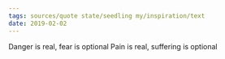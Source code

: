 ```yaml
---
tags: sources/quote state/seedling my/inspiration/text
date: 2019-02-02
---
```


Danger is real, fear is optional
Pain is real, suffering is optional